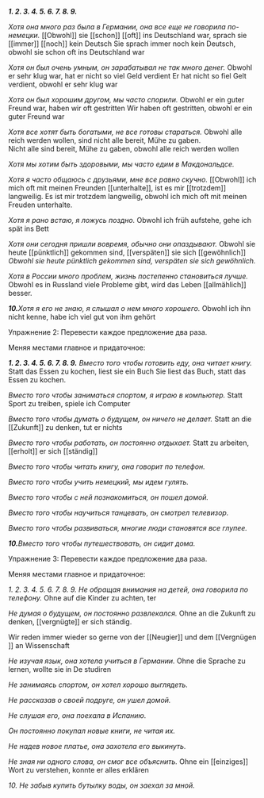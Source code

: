 
**_1. 2. 3. 4. 5. 6. 7. 8. 9._** 

_Хотя она много раз была в Германии, она все еще не говорила по-немецки._
[[Obwohl]] sie [[schon]] [[oft]] ins Deutschland war, sprach sie [[immer]] [[noch]] kein Deutsch
Sie sprach immer noch kein Deutsch, obwohl sie schon oft ins Deutschland war

_Хотя он был очень умным, он зарабатывал не так много денег._
Obwohl er sehr klug war, hat er nicht so viel Geld verdient
Er hat nicht so fiel Gelt verdient, obwohl er sehr klug war 

_Хотя он был хорошим другом, мы часто спорили._
Obwohl er ein guter Freund war, haben wir oft gestritten
Wir haben oft gestritten, obwohl er ein guter Freund war

_Хотя все хотят быть богатыми, не все готовы стараться._
Obwohl alle reich werden wollen, sind nicht alle bereit, Mühe zu gaben.  
Nicht alle sind bereit, Mühe zu gaben, obwohl alle reich werden wollen 

_Хотя мы хотим быть здоровыми, мы часто едим в Макдональдсе._

_Хотя я часто общаюсь с друзьями, мне все равно скучно._
[[Obwohl]] ich mich oft mit meinen Freunden [[unterhalte]], ist es mir [[trotzdem]] langweilig.
Es ist mir trotzdem langweilig, obwohl ich mich oft mit meinen Freuden unterhalte. 

_Хотя я рано встаю, я ложусь поздно._
Obwohl ich früh aufstehe, gehe ich spät ins Bett


_Хотя они сегодня пришли вовремя, обычно они опаздывают._
Obwohl sie heute [[pünktlich]] gekommen sind, [[verspäten]] sie sich [[gewöhnlich]]
_Obwohl sie heute pünktlich gekommen sind, verspäten sie sich gewöhnlich._

_Хотя в России много проблем, жизнь постепенно становиться лучше._
Obwohl es in Russland viele Probleme gibt, wird das Leben [[allmählich]] besser.

**_10._**_Хотя я его не знаю, я слышал о нем много хорошего._
Obwohl ich ihn nicht kenne, habe ich viel gut von ihm gehört  

Упражнение 2: Перевести каждое предложение два раза.

Меняя местами главное и придаточное:

**_1. 2. 3. 4. 5. 6. 7. 8. 9._** 
_Вместо того чтобы готовить еду, она читает книгу._
Statt das Essen zu kochen, liest sie ein Buch
Sie liest das Buch, statt das Essen zu kochen.

_Вместо того чтобы заниматься спортом, я играю в компьютер._
Statt Sport zu treiben, spiele ich Computer

_Вместо того чтобы думать о будущем, он ничего не делает._
Statt an die  [[Zukunft]] zu denken, tut er nichts   

_Вместо того чтобы работать, он постоянно отдыхает._
Statt zu arbeiten, [[erholt]] er sich [[ständig]] 

_Вместо того чтобы читать книгу, она говорит по телефон._

_Вместо того чтобы учить немецкий, мы идем гулять._

_Вместо того чтобы с ней познакомиться, он пошел домой._

_Вместо того чтобы научиться танцевать, он смотрел телевизор._

_Вместо того чтобы развиваться, многие люди становятся все глупее._

**_10._**_Вместо того чтобы путешествовать, он сидит дома._

Упражнение 3: Перевести каждое предложение два раза.

Меняя местами главное и придаточное:

_1. 2. 3. 4. 5. 6. 7. 8. 9. Не обращая внимания на детей, она говорила по телефону._
Ohne auf die Kinder zu achten,  ter 

_Не думая о будущем, он постоянно развлекался._
Ohne an die Zukunft zu denken, [[vergnügte]] er sich ständig.

Wir reden immer wieder so gerne von der [[Neugier]] und dem [[Vergnügen]] an Wissenschaft

_Не изучая язык, она хотела учиться в Германии._
Ohne die Sprache zu lernen, wollte sie in De studiren 

_Не занимаясь спортом, он хотел хорошо выглядеть._

_Не рассказав о своей подруге, он ушел домой._

_Не слушая его, она поехала в Испанию._

_Он постоянно покупал новые книги, не читая их._

_Не надев новое платье, она захотела его выкинуть._

_Не зная ни одного слова, он смог все объяснить._
Ohne ein [[einziges]] Wort zu verstehen, konnte er alles erklären  

_10. Не забыв купить бутылку воды, он заехал за мной._
